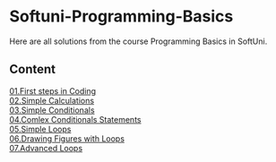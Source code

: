 # Softuni-Programming-Basics
Here are all solutions from the course Programming Basics in SoftUni.

## Content
[01.First steps in Coding](https://github.com/Svetloslav15/Softuni-Programming-Basics/tree/master/01.First%20steps%20in%20Coding)</br>
[02.Simple Calculations](https://github.com/Svetloslav15/Softuni-Programming-Basics/tree/master/02.Simple%20Calculations)</br>
[03.Simple Conditionals](https://github.com/Svetloslav15/Softuni-Programming-Basics/tree/master/03.Simple%20Conditionals)</br>
[04.Comlex Conditionals Statements](https://github.com/Svetloslav15/Softuni-Programming-Basics/tree/master/04.Comlex%20Conditionals%20Statements)</br>
[05.Simple Loops](https://github.com/Svetloslav15/Softuni-Programming-Basics/tree/master/05.Simple%20Loops)</br>
[06.Drawing Figures with Loops](https://github.com/Svetloslav15/Softuni-Programming-Basics/tree/master/06.Drawing%20Figures%20with%20Loops)</br>
[07.Advanced Loops](https://github.com/Svetloslav15/Softuni-Programming-Basics/tree/master/07.Advanced%20Loops)</br>
